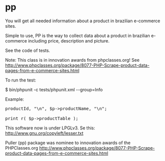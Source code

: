 pp
==

You will get all needed information about a product in brazilian e-commerce sites.

Simple to use, PP is the way to collect data about a product in brazilian e-commerce including price, description and picture.

See the code of tests.

Note: This class is in innovation awards from phpclasses.org! See http://www.phpclasses.org/package/8077-PHP-Scrape-product-data-pages-from-e-commerce-sites.html

To run the test:

$ bin/phpunit -c tests/phpunit.xml --group=Info

Example:

<pre>
<?
/**
* Getting information from ID 111970051
*/

use Puller\Target\SubmarinoProductInfo;

//http://www.submarino.com.br/produto/111970051
$productid = 111970051;

$p = new SubmarinoProductInfo( $productid );

echo $p->productId, "\n", $p->productName, "\n";

print_r( $p->productTable );
</pre>

This software now is under LPGLv3. Se this:
http://www.gnu.org/copyleft/lesser.txt

Puller (pp) package was nominee to innovation awards of the PHPClasses.org
http://www.phpclasses.org/package/8077-PHP-Scrape-product-data-pages-from-e-commerce-sites.html
